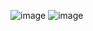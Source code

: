 ![image](https://user-images.githubusercontent.com/36649115/47251807-05ee9880-d3ee-11e8-8094-e91e708de9fb.png)
![image](https://user-images.githubusercontent.com/36649115/47251811-10109700-d3ee-11e8-9b21-6bc927258cad.png)
